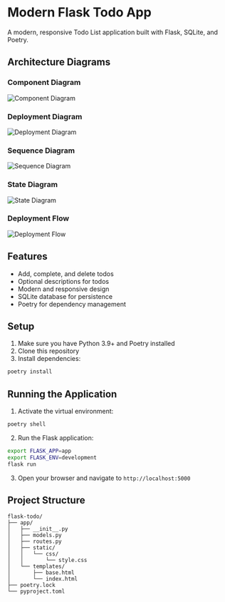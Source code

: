 # Modern Flask Todo App

A modern, responsive Todo List application built with Flask, SQLite, and Poetry.

## Architecture Diagrams

### Component Diagram
![Component Diagram](https://www.plantuml.com/plantuml/png/RP71IiD048RlUOgX9pq5fQIYKb0GX4t1A2KNJRIJsl4nTsqFVRztUCYAIJ_dlFUUyPttt-yy-MRm0eAYGg9Kc0dG9kWVr2_u1NAqXP4axN0ZA5Kh6rYGpOIYWrJQ2cpI0o4Ik9_u0xy1KXmSKR9MSjYOtE5QWvhWAhG9rrGVJP2-VQVm_FRlTFVR_FBl-FRdEFduE7kA1Zq1)

### Deployment Diagram
![Deployment Diagram](https://www.plantuml.com/plantuml/png/TP11IWD148RlUOgXBpq5fQQYqX0mX4t1A2KNJRIJsl4nTsqFVRztUCYAIJ_dlFUUyPttt-yy-MRm0eAYGg9Kc0dG9kWVr2_u1NAqXP4axN0ZA5Kh6rYGpOIYWrJQ2cpI0o4Ik9_u0xy1KXmSKR9MSjYOtE5QWvhWAhG9rrGVJP2-VQVm_FRlTFVR_FBl-FRdEFduE7kA1Zq1)

### Sequence Diagram
![Sequence Diagram](https://www.plantuml.com/plantuml/png/PP71IWD148RlUOgX9pq5fQQYqX0mX4t1A2KNJRIJsl4nTsqFVRztUCYAIJ_dlFUUyPttt-yy-MRm0eAYGg9Kc0dG9kWVr2_u1NAqXP4axN0ZA5Kh6rYGpOIYWrJQ2cpI0o4Ik9_u0xy1KXmSKR9MSjYOtE5QWvhWAhG9rrGVJP2-VQVm_FRlTFVR_FBl-FRdEFduE7kA1Zq1)

### State Diagram
![State Diagram](https://www.plantuml.com/plantuml/png/PP71IWD148RlUOgX9pq5fQQYqX0mX4t1A2KNJRIJsl4nTsqFVRztUCYAIJ_dlFUUyPttt-yy-MRm0eAYGg9Kc0dG9kWVr2_u1NAqXP4axN0ZA5Kh6rYGpOIYWrJQ2cpI0o4Ik9_u0xy1KXmSKR9MSjYOtE5QWvhWAhG9rrGVJP2-VQVm_FRlTFVR_FBl-FRdEFduE7kA1Zq1)

### Deployment Flow
![Deployment Flow](https://www.plantuml.com/plantuml/png/PP71IWD148RlUOgX9pq5fQQYqX0mX4t1A2KNJRIJsl4nTsqFVRztUCYAIJ_dlFUUyPttt-yy-MRm0eAYGg9Kc0dG9kWVr2_u1NAqXP4axN0ZA5Kh6rYGpOIYWrJQ2cpI0o4Ik9_u0xy1KXmSKR9MSjYOtE5QWvhWAhG9rrGVJP2-VQVm_FRlTFVR_FBl-FRdEFduE7kA1Zq1)

## Features

- Add, complete, and delete todos
- Optional descriptions for todos
- Modern and responsive design
- SQLite database for persistence
- Poetry for dependency management

## Setup

1. Make sure you have Python 3.9+ and Poetry installed
2. Clone this repository
3. Install dependencies:

```bash
poetry install
```

## Running the Application

1. Activate the virtual environment:

```bash
poetry shell
```

2. Run the Flask application:

```bash
export FLASK_APP=app
export FLASK_ENV=development
flask run
```

3. Open your browser and navigate to `http://localhost:5000`

## Project Structure

```
flask-todo/
├── app/
│   ├── __init__.py
│   ├── models.py
│   ├── routes.py
│   ├── static/
│   │   └── css/
│   │       └── style.css
│   └── templates/
│       ├── base.html
│       └── index.html
├── poetry.lock
└── pyproject.toml
```
